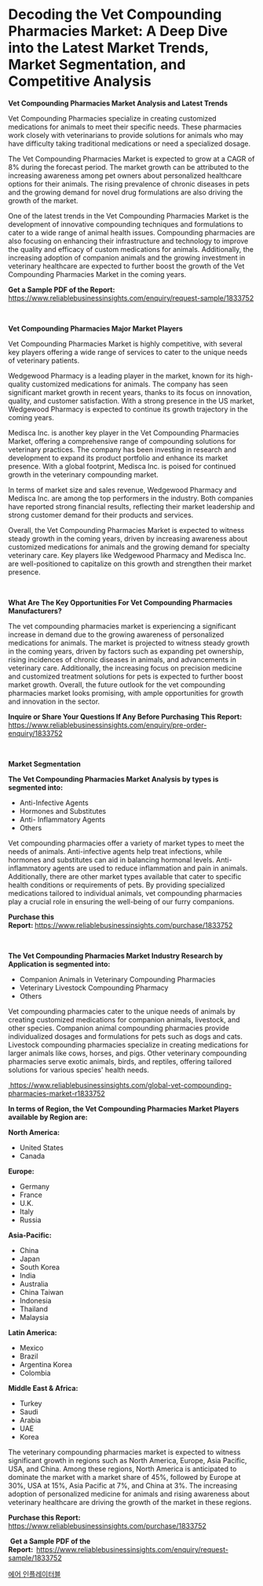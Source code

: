 <p><h1>Decoding the Vet Compounding Pharmacies Market: A Deep Dive into the Latest Market Trends, Market Segmentation, and Competitive Analysis</h1></p><p><strong>Vet Compounding Pharmacies Market Analysis and Latest Trends</strong></p>
<p><p>Vet Compounding Pharmacies specialize in creating customized medications for animals to meet their specific needs. These pharmacies work closely with veterinarians to provide solutions for animals who may have difficulty taking traditional medications or need a specialized dosage.</p><p>The Vet Compounding Pharmacies Market is expected to grow at a CAGR of 8% during the forecast period. The market growth can be attributed to the increasing awareness among pet owners about personalized healthcare options for their animals. The rising prevalence of chronic diseases in pets and the growing demand for novel drug formulations are also driving the growth of the market.</p><p>One of the latest trends in the Vet Compounding Pharmacies Market is the development of innovative compounding techniques and formulations to cater to a wide range of animal health issues. Compounding pharmacies are also focusing on enhancing their infrastructure and technology to improve the quality and efficacy of custom medications for animals. Additionally, the increasing adoption of companion animals and the growing investment in veterinary healthcare are expected to further boost the growth of the Vet Compounding Pharmacies Market in the coming years.</p></p>
<p><strong>Get a Sample PDF of the Report:&nbsp;</strong> <a href="https://www.reliablebusinessinsights.com/enquiry/request-sample/1833752">https://www.reliablebusinessinsights.com/enquiry/request-sample/1833752</a></p>
<p>&nbsp;</p>
<p><strong>Vet Compounding Pharmacies Major Market Players</strong></p>
<p><p>Vet Compounding Pharmacies Market is highly competitive, with several key players offering a wide range of services to cater to the unique needs of veterinary patients. </p><p>Wedgewood Pharmacy is a leading player in the market, known for its high-quality customized medications for animals. The company has seen significant market growth in recent years, thanks to its focus on innovation, quality, and customer satisfaction. With a strong presence in the US market, Wedgewood Pharmacy is expected to continue its growth trajectory in the coming years.</p><p>Medisca Inc. is another key player in the Vet Compounding Pharmacies Market, offering a comprehensive range of compounding solutions for veterinary practices. The company has been investing in research and development to expand its product portfolio and enhance its market presence. With a global footprint, Medisca Inc. is poised for continued growth in the veterinary compounding market.</p><p>In terms of market size and sales revenue, Wedgewood Pharmacy and Medisca Inc. are among the top performers in the industry. Both companies have reported strong financial results, reflecting their market leadership and strong customer demand for their products and services.</p><p>Overall, the Vet Compounding Pharmacies Market is expected to witness steady growth in the coming years, driven by increasing awareness about customized medications for animals and the growing demand for specialty veterinary care. Key players like Wedgewood Pharmacy and Medisca Inc. are well-positioned to capitalize on this growth and strengthen their market presence.</p></p>
<p>&nbsp;</p>
<p><strong>What Are The Key Opportunities For Vet Compounding Pharmacies Manufacturers?</strong></p>
<p><p>The vet compounding pharmacies market is experiencing a significant increase in demand due to the growing awareness of personalized medications for animals. The market is projected to witness steady growth in the coming years, driven by factors such as expanding pet ownership, rising incidences of chronic diseases in animals, and advancements in veterinary care. Additionally, the increasing focus on precision medicine and customized treatment solutions for pets is expected to further boost market growth. Overall, the future outlook for the vet compounding pharmacies market looks promising, with ample opportunities for growth and innovation in the sector.</p></p>
<p><strong>Inquire or Share Your Questions If Any Before Purchasing This Report:</strong> <a href="https://www.reliablebusinessinsights.com/enquiry/pre-order-enquiry/1833752">https://www.reliablebusinessinsights.com/enquiry/pre-order-enquiry/1833752</a></p>
<p>&nbsp;</p>
<p><strong>Market Segmentation</strong></p>
<p><strong>The Vet Compounding Pharmacies Market Analysis by types is segmented into:</strong></p>
<p><ul><li>Anti-Infective Agents</li><li>Hormones and Substitutes</li><li>Anti- Inflammatory Agents</li><li>Others</li></ul></p>
<p><p>Vet compounding pharmacies offer a variety of market types to meet the needs of animals. Anti-infective agents help treat infections, while hormones and substitutes can aid in balancing hormonal levels. Anti-inflammatory agents are used to reduce inflammation and pain in animals. Additionally, there are other market types available that cater to specific health conditions or requirements of pets. By providing specialized medications tailored to individual animals, vet compounding pharmacies play a crucial role in ensuring the well-being of our furry companions.</p></p>
<p><strong>Purchase this Report:&nbsp;</strong><a href="https://www.reliablebusinessinsights.com/purchase/1833752">https://www.reliablebusinessinsights.com/purchase/1833752</a></p>
<p>&nbsp;</p>
<p><strong>The Vet Compounding Pharmacies Market Industry Research by Application is segmented into:</strong></p>
<p><ul><li>Companion Animals in Veterinary Compounding Pharmacies</li><li>Veterinary Livestock Compounding Pharmacy</li><li>Others</li></ul></p>
<p><p>Vet compounding pharmacies cater to the unique needs of animals by creating customized medications for companion animals, livestock, and other species. Companion animal compounding pharmacies provide individualized dosages and formulations for pets such as dogs and cats. Livestock compounding pharmacies specialize in creating medications for larger animals like cows, horses, and pigs. Other veterinary compounding pharmacies serve exotic animals, birds, and reptiles, offering tailored solutions for various species' health needs.</p></p>
<p><a href="https://www.reliablebusinessinsights.com/global-vet-compounding-pharmacies-market-r1833752">&nbsp;https://www.reliablebusinessinsights.com/global-vet-compounding-pharmacies-market-r1833752</a></p>
<p><strong>In terms of Region, the Vet Compounding Pharmacies Market Players available by Region are:</strong></p>
<p>
    <p> <strong> North America: </strong>
        <ul>
            <li>United States</li>
            <li>Canada</li>
        </ul>
        </p> 
    <p> <strong> Europe: </strong>
        <ul>
            <li>Germany</li>
            <li>France</li>
            <li>U.K.</li>
            <li>Italy</li>
            <li>Russia</li>
        </ul>
        </p> 
    <p> <strong> Asia-Pacific: </strong>
        <ul>
            <li>China</li>
            <li>Japan</li>
            <li>South Korea</li>
            <li>India</li>
            <li>Australia</li>
            <li>China Taiwan</li>
            <li>Indonesia</li>
            <li>Thailand</li>
            <li>Malaysia</li>
        </ul>
        </p> 
    <p> <strong> Latin America: </strong>
        <ul>
            <li>Mexico</li>
            <li>Brazil</li>
            <li>Argentina Korea</li>
            <li>Colombia</li>
        </ul>
        </p> 
    <p> <strong> Middle East & Africa: </strong>
        <ul>
            <li>Turkey</li>
            <li>Saudi</li>
            <li>Arabia</li>
            <li>UAE</li>
            <li>Korea</li>
        </ul>
    </p>
    </p>
<p><p>The veterinary compounding pharmacies market is expected to witness significant growth in regions such as North America, Europe, Asia Pacific, USA, and China. Among these regions, North America is anticipated to dominate the market with a market share of 45%, followed by Europe at 30%, USA at 15%, Asia Pacific at 7%, and China at 3%. The increasing adoption of personalized medicine for animals and rising awareness about veterinary healthcare are driving the growth of the market in these regions.</p></p>
<p><strong>Purchase this Report: </strong><a href="https://www.reliablebusinessinsights.com/purchase/1833752">https://www.reliablebusinessinsights.com/purchase/1833752</a></p>
<p>&nbsp;<strong>Get a Sample PDF of the Report:&nbsp;&nbsp;</strong><a href="https://www.reliablebusinessinsights.com/enquiry/request-sample/1833752">https://www.reliablebusinessinsights.com/enquiry/request-sample/1833752</a></p>
<p><strong></strong></p>
<p><p><a href="https://github.com/wallacBahrtyinger567686/Market-Research-Report-List-2/blob/main/3752763185894.md">에어 인플레이터블</a></p></p>